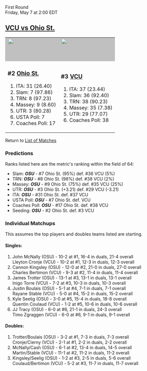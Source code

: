 First Round  
Friday, May 7 at 2:00 EDT
## [VCU vs Ohio St.](https://www.ncaa.com/game/5833396) 

<table>  
<tr><td style="background-color: silver !important;"><a href="../index.md"><a href="../index.md"><img src="https://www.ncaa.com/sites/default/files/images/logos/schools/o/ohio-st.70.png" width="70" height="70" /></a></a></td><td style="background-color: silver !important;"><a href="../index.md"><a href="../index.md"><img src="https://www.ncaa.com/sites/default/files/images/logos/schools/v/vcu.70.png" width="70" height="70" /></a></a></td></tr>
<tr><td>  

<h3>#2 <a href="../index.md">Ohio St.</a></h3>  

<ol>  
<li>ITA: 31 (26.40)</li>  
<li>Slam: 7 (97.86)</li>  
<li>TRN: 8 (97.23)</li>  
<li>Massey: 9 (8.60)</li>  
<li>UTR: 3 (80.28)</li>  
<li>USTA Poll: 7</li>  
<li>Coaches Poll: 17</li>  
</ol>  

</td><td>  

<h3>#3 <a href="../index.md">VCU</a></h3>  

<ol>  
<li>ITA: 37 (23.44)</li>  
<li>Slam: 36 (92.40)</li>  
<li>TRN: 38 (90.23)</li>  
<li>Massey: 35 (7.38)</li>  
<li>UTR: 29 (77.07)</li>  
<li>Coaches Poll: 38</li>  
</ol>  

</td></tr></table>  

Return to [List of Matches](../index.md)  

### Predictions  

Ranks listed here are the metric's ranking within the field of 64:  
- Slam: ***OSU*** - #7 Ohio St. (95%) def. #36 VCU (5%)  
- TRN: ***OSU*** - #8 Ohio St. (98%) def. #38 VCU (2%)  
- Massey: ***OSU*** - #9 Ohio St. (75%) def. #35 VCU (25%)  
- UTR: ***OSU*** - #3 Ohio St. (+3.21) def. #29 VCU (-3.21)  
- ITA: ***OSU*** - #31 Ohio St. def. #37 VCU  
- USTA Poll: ***OSU*** - #7 Ohio St. def. VCU  
- Coaches Poll: ***OSU*** - #17 Ohio St. def. #38 VCU  
- Seeding: ***OSU*** - #2 Ohio St. def. #3 VCU  

### Individual Matchups  

This assumes the top players and doubles teams listed are starting.  

#### Singles:  
1. John McNally (OSU) - 10-2 at #1, 16-4 in duals, 21-4 overall  
   Lleyton Cronje (VCU) - 10-2 at #1, 12-3 in duals, 12-3 overall
2. Cannon Kingsley (OSU) - 12-0 at #2, 21-0 in duals, 27-0 overall  
   Charles Bertimon (VCU) - 9-3 at #2, 11-4 in duals, 11-4 overall
3. James Trotter (OSU) - 13-1 at #3, 13-1 in duals, 13-1 overall  
   Inigo Torre (VCU) - 7-2 at #3, 10-3 in duals, 10-3 overall
4. Justin Boulais (OSU) - 5-1 at #4, 7-1 in duals, 7-1 overall  
   Rayane Stable (VCU) - 5-0 at #4, 15-2 in duals, 15-2 overall
5. Kyle Seelig (OSU) - 3-0 at #5, 15-4 in duals, 18-8 overall  
   Quentin Coulaud (VCU) - 1-2 at #5, 10-6 in duals, 10-6 overall
6. JJ Tracy (OSU) - 6-0 at #6, 21-1 in duals, 24-3 overall  
   Timo Zgraggen (VCU) - 6-0 at #6, 9-1 in duals, 9-1 overall

#### Doubles:  
1. Trotter/Boulais (OSU) - 3-2 at #1, 7-3 in duals, 7-3 overall  
   Cronje/Cierny (VCU) - 2-1 at #1, 2-2 in duals, 2-2 overall
2. McNally/Cash (OSU) - 6-1 at #2, 13-4 in duals, 14-5 overall  
   Martin/Stable (VCU) - 11-1 at #2, 11-2 in duals, 11-2 overall
3. Kingsley/Seelig (OSU) - 1-2 at #3, 2-5 in duals, 5-6 overall  
   Coulaud/Bertimon (VCU) - 5-2 at #3, 11-7 in duals, 11-7 overall